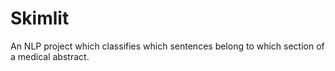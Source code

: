 # Skimlit
An NLP project which classifies which sentences belong to which section of a medical abstract.
